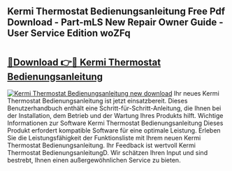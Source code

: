 ## Kermi Thermostat Bedienungsanleitung Free Pdf Download - Part-mLS New Repair Owner Guide - User Service Edition woZFq

# <h2><a href="http://df4i0hg.blite.top/?on=Kermi+Thermostat+Bedienungsanleitung">🔗Download 👉🔴 Kermi Thermostat Bedienungsanleitung</a></h2>

[![Kermi Thermostat Bedienungsanleitung new download](https://i.imgur.com/lujVjoI.png)](http://df4i0hg.blite.top/?on=Kermi+Thermostat+Bedienungsanleitung)
Ihr neues Kermi Thermostat Bedienungsanleitung ist jetzt einsatzbereit. Dieses Benutzerhandbuch enthält eine Schritt-für-Schritt-Anleitung, die Ihnen bei der Installation, dem Betrieb und der Wartung Ihres Produkts hilft. Wichtige Informationen zur Software Kermi Thermostat Bedienungsanleitung Dieses Produkt erfordert kompatible Software für eine optimale Leistung. Erleben Sie die Leistungsfähigkeit der Funktionsliste mit Ihrem neuen Kermi Thermostat Bedienungsanleitung. Ihr Feedback ist wertvoll Kermi Thermostat BedienungsanleitungD. Wir schätzen Ihren Input und sind bestrebt, Ihnen einen außergewöhnlichen Service zu bieten.
